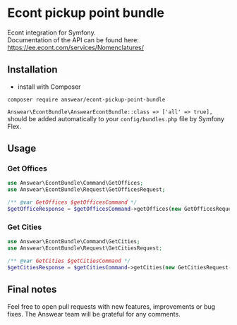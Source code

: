 # Econt pickup point bundle
Econt integration for Symfony.  
Documentation of the API can be found here: https://ee.econt.com/services/Nomenclatures/

## Installation

* install with Composer
```
composer require answear/econt-pickup-point-bundle
```

`Answear\EcontBundle\AnswearEcontBundle::class => ['all' => true],`  
should be added automatically to your `config/bundles.php` file by Symfony Flex.

## Usage

### Get Offices

```php
use Answear\EcontBundle\Command\GetOffices;
use Answear\EcontBundle\Request\GetOfficesRequest;

/** @var GetOffices $getOfficesCommand */
$getOfficeResponse = $getOfficesCommand->getOffices(new GetOfficesRequest());
```

### Get Cities

```php
use Answear\EcontBundle\Command\GetCities;
use Answear\EcontBundle\Request\GetCitiesRequest;

/** @var GetCities $getCitiesCommand */
$getCitiesResponse = $getCitiesCommand->getCities(new GetCitiesRequest());
```

Final notes
------------

Feel free to open pull requests with new features, improvements or bug fixes. The Answear team will be grateful for any comments.

